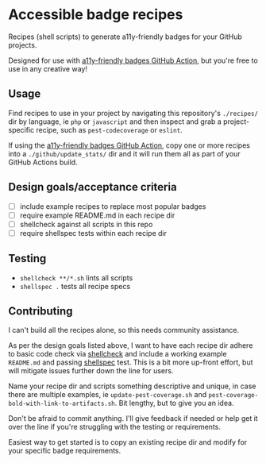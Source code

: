 # Accessible badge recipes

Recipes (shell scripts) to generate a11y-friendly badges for your GitHub projects.

Designed for use with [a11y-friendly badges GitHub Action](https://github.com/marketplace/actions/a11y-friendly-badges-for-github), but you're free to use in any creative way!

## Usage

Find recipes to use in your project by navigating this repository's `./recipes/` dir by language, ie `php` or `javascript` and then inspect and grab a project-specific recipe, such as `pest-codecoverage` or `eslint`.

If using the [a11y-friendly badges GitHub Action](https://github.com/marketplace/actions/a11y-friendly-badges-for-github), copy one or more recipes into a `./github/update_stats/` dir and it will run them all as part of your GitHub Actions build.

## Design goals/acceptance criteria

 - [ ] include example recipes to replace most popular badges
 - [ ] require example README.md in each recipe dir
 - [ ] shellcheck against all scripts in this repo
 - [ ] require shellspec tests within each recipe dir

## Testing

 - `shellcheck **/*.sh` lints all scripts
 - `shellspec .` tests all recipe specs 

## Contributing

I can't build all the recipes alone, so this needs community assistance.

As per the design goals listed above, I want to have each recipe dir adhere to basic code check via [shellcheck](https://github.com/koalaman/shellcheck) and include a working example `README.md` and passing [shellspec](https://github.com/shellspec/shellspec) test. This is a bit more up-front effort, but will mitigate issues further down the line for users.

Name your recipe dir and scripts something descriptive and unique, in case there are multiple examples, ie `update-pest-coverage.sh` and `pest-coverage-bold-with-link-to-artifacts.sh`. Bit lengthy, but to give you an idea.

Don't be afraid to commit anything. I'll give feedback if needed or help get it over the line if you're struggling with the testing or requirements.

Easiest way to get started is to copy an existing recipe dir and modify for your specific badge requirements.
